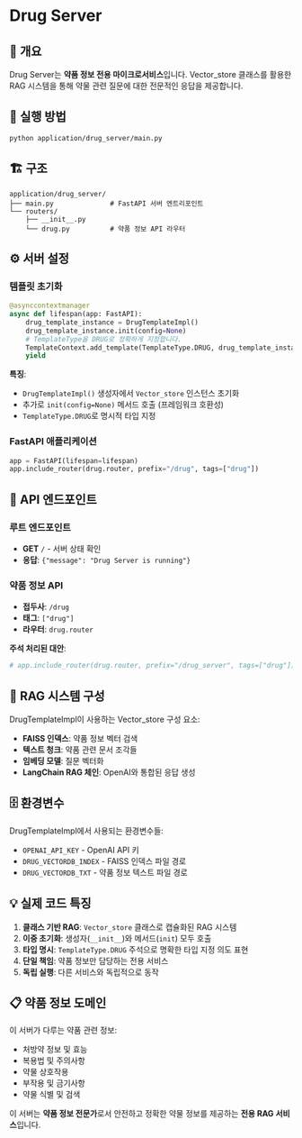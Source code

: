 # Drug Server

## 📌 개요
Drug Server는 **약품 정보 전용 마이크로서비스**입니다. Vector_store 클래스를 활용한 RAG 시스템을 통해 약물 관련 질문에 대한 전문적인 응답을 제공합니다.

## 🚀 실행 방법
```bash
python application/drug_server/main.py
```

## 🏗️ 구조
```
application/drug_server/
├── main.py              # FastAPI 서버 엔트리포인트
└── routers/
    ├── __init__.py
    └── drug.py          # 약품 정보 API 라우터
```

## ⚙️ 서버 설정

### 템플릿 초기화
```python
@asynccontextmanager
async def lifespan(app: FastAPI):
    drug_template_instance = DrugTemplateImpl()
    drug_template_instance.init(config=None)
    # TemplateType을 DRUG로 정확하게 지정합니다.
    TemplateContext.add_template(TemplateType.DRUG, drug_template_instance)
    yield
```

**특징**:
- `DrugTemplateImpl()` 생성자에서 `Vector_store` 인스턴스 초기화
- 추가로 `init(config=None)` 메서드 호출 (프레임워크 호환성)
- `TemplateType.DRUG`로 명시적 타입 지정

### FastAPI 애플리케이션
```python
app = FastAPI(lifespan=lifespan)
app.include_router(drug.router, prefix="/drug", tags=["drug"])
```

## 🔗 API 엔드포인트

### 루트 엔드포인트
- **GET** `/` - 서버 상태 확인
- **응답**: `{"message": "Drug Server is running"}`

### 약품 정보 API
- **접두사**: `/drug`
- **태그**: `["drug"]`
- **라우터**: `drug.router`

**주석 처리된 대안**:
```python
# app.include_router(drug.router, prefix="/drug_server", tags=["drug"])
```

## 💊 RAG 시스템 구성

DrugTemplateImpl이 사용하는 Vector_store 구성 요소:
- **FAISS 인덱스**: 약품 정보 벡터 검색
- **텍스트 청크**: 약품 관련 문서 조각들
- **임베딩 모델**: 질문 벡터화
- **LangChain RAG 체인**: OpenAI와 통합된 응답 생성

## 🗄️ 환경변수

DrugTemplateImpl에서 사용되는 환경변수들:
- `OPENAI_API_KEY` - OpenAI API 키
- `DRUG_VECTORDB_INDEX` - FAISS 인덱스 파일 경로
- `DRUG_VECTORDB_TXT` - 약품 정보 텍스트 파일 경로

## 💡 실제 코드 특징

1. **클래스 기반 RAG**: `Vector_store` 클래스로 캡슐화된 RAG 시스템
2. **이중 초기화**: 생성자(`__init__`)와 메서드(`init`) 모두 호출
3. **타입 명시**: `TemplateType.DRUG` 주석으로 명확한 타입 지정 의도 표현
4. **단일 책임**: 약품 정보만 담당하는 전용 서비스
5. **독립 실행**: 다른 서비스와 독립적으로 동작

## 📋 약품 정보 도메인

이 서버가 다루는 약품 관련 정보:
- 처방약 정보 및 효능
- 복용법 및 주의사항
- 약물 상호작용
- 부작용 및 금기사항
- 약물 식별 및 검색

이 서버는 **약품 정보 전문가**로서 안전하고 정확한 약물 정보를 제공하는 **전용 RAG 서비스**입니다.
